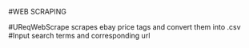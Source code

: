 #WEB SCRAPING

#UReqWebScrape scrapes ebay price tags and convert them into .csv
#Input search terms and corresponding url